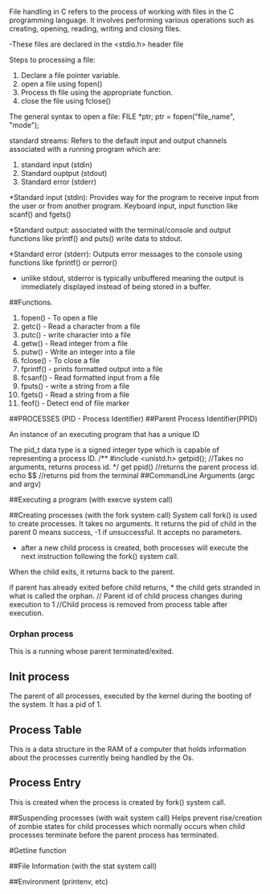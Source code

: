 File handling in C refers to the process of working with files in the C programming language. It involves performing various operations such as creating, opening, reading, writing and closing files.

-These files are declared in the <stdio.h> header file

Steps to processing a file:
1. Declare a file pointer variable.
2. open a file using fopen()
3. Process th file using the appropriate function.
4. close the file using fclose()

The general syntax to open a file:
FILE *ptr;
ptr = fopen("file_name", "mode");

standard streams: Refers to the default input and output channels associated with a running program which are:
1) standard input (stdin)
2) Standard ouptput (stdout)
3) Standard error (stderr)

*Standard input (stdin): Provides way for the program to receive input from the user or from another program. Keyboard input, input function like scanf() and fgets()

*Standard output: associated with the terminal/console and output functions like printf() and puts() write data to stdout.

*Standard error (stderr): Outputs error messages to the console using functions like fprintf() or perror()

* unlike stdout, stderror is typically unbuffered meaning the output is immediately displayed instead of being stored in a buffer.

##Functions.
1) fopen() - To open a file
2) getc() - Read a character from a file
3) putc() - write character into a file
4) getw() - Read integer from a file
5) putw() - Write an integer into a file
6) fclose() - To close a file
7) fprintf() - prints formatted output into a file
8) fcsanf() - Read formatted input from a file
9) fputs() - write a string from a file
10) fgets() - Read a string from a file
11) feof() - Detect end of file marker



##PROCESSES (PID - Process Identifier)
##Parent Process Identifier(PPID)

An instance of an executing program that has a unique ID

The pid_t data type is a signed integer type which is capable of representing a process ID.
/**
#include <unistd.h>
getpid(); //Takes no arguments, returns process id.
*/
get ppid() //returns the parent process id.
echo $$ //returns pid from the terminal
##CommandLine Arguments (argc and argv)

##Executing a program (with execve system call)

##Creating processes (with the fork system call)
System call fork() is used to create processes.
It takes no arguments.
It returns the pid of child in the parent 0 means success, -1 if unsuccessful.
It accepts no parameters.
* after a new child process is created, both processes will execute the next instruction following the fork() system call.

When the child exits, it returns back to the parent.

if parent has already exited before child returns, * the child gets stranded in what is called the orphan.
// Parent id of child process changes during execution to 1
//Child process is removed from process table after execution.


### Orphan process
This is a running whose parent terminated/exited.

## Init process
The parent of all processes, executed by the kernel during the booting of the system.
It has a pid of 1.

## Process Table
This is a data structure in the RAM of a computer that holds information about the processes currently being handled by the Os.

## Process Entry
This is created when the process is created by fork() system call.

##Suspending processes (with wait system call)
Helps prevent rise/creation of zombie states for child processes which normally occurs when child processes terminate before the parent process has terminated.

#Getline function



##File Information (with the stat system call)

##Environment (printenv, etc)
